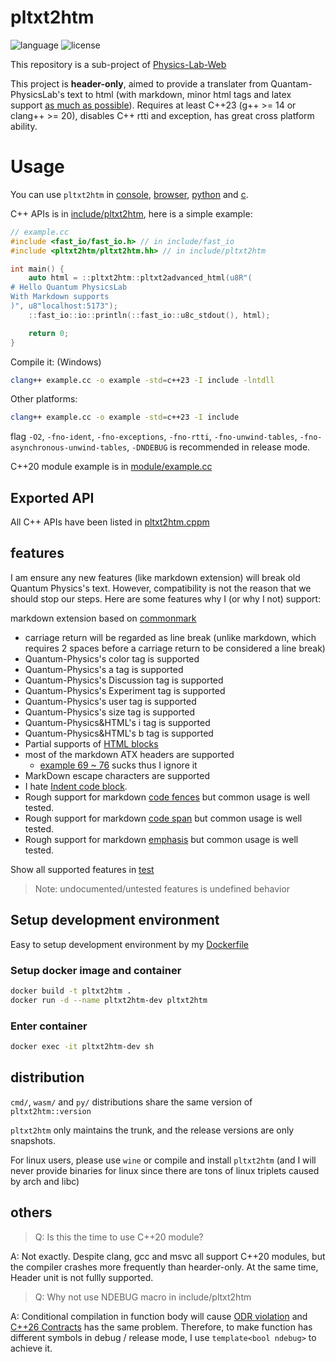 # pltxt2htm

![language](https://img.shields.io/badge/language-C++23-blue.svg)
![license](https://img.shields.io/badge/License-GPL-green.svg)

This repository is a sub-project of [Physics-Lab-Web](https://github.com/NetLogo-Mobile/Physics-Lab-Web)

This project is **header-only**, aimed to provide a translater from Quantam-PhysicsLab's text to html (with markdown, minor html tags and latex support [as much as possible](#features)). Requires at least C++23 (g++ >= 14 or clang++ >= 20), disables C++ rtti and exception, has great cross platform ability.

# Usage
You can use `pltxt2htm` in [console](cmd/README.md), [browser](wasm/README.md), [python](py/README.md) and [c](c/README.md).

C++ APIs is in [include/pltxt2htm](include/pltxt2htm/), here is a simple example:
```cpp
// example.cc
#include <fast_io/fast_io.h> // in include/fast_io
#include <pltxt2htm/pltxt2htm.hh> // in include/pltxt2htm

int main() {
    auto html = ::pltxt2htm::pltxt2advanced_html(u8R"(
# Hello Quantum PhysicsLab
With Markdown supports
)", u8"localhost:5173");
    ::fast_io::io::println(::fast_io::u8c_stdout(), html);

    return 0;
}
```

Compile it: (Windows)
```sh
clang++ example.cc -o example -std=c++23 -I include -lntdll
```

Other platforms:
```sh
clang++ example.cc -o example -std=c++23 -I include
```

flag `-O2`, `-fno-ident`, `-fno-exceptions`, `-fno-rtti`, `-fno-unwind-tables`, `-fno-asynchronous-unwind-tables`, `-DNDEBUG` is recommended in release mode.

C++20 module example is in [module/example.cc](./cxxmodule/example.cc)

## Exported API
All C++ APIs have been listed in [pltxt2htm.cppm](./cxxmodule/pltxt2htm/pltxt2htm.cppm)

## features
I am ensure any new features (like markdown extension) will break old Quantum Physics's text. However, compatibility is not the reason that we should stop our steps. Here are some features why I (or why I not) support:

markdown extension based on [commonmark](https://spec.commonmark.org/0.31.2/)

* carriage return will be regarded as line break (unlike markdown, which requires 2 spaces before a carriage return to be considered a line break)
* Quantum-Physics's color tag is supported
* Quantum-Physics's a tag is supported
* Quantum-Physics's Discussion tag is supported
* Quantum-Physics's Experiment tag is supported
* Quantum-Physics's user tag is supported
* Quantum-Physics's size tag is supported
* Quantum-Physics&HTML's i tag is supported
* Quantum-Physics&HTML's b tag is supported
* Partial supports of [HTML blocks](https://spec.commonmark.org/0.31.2/#html-blocks)
* most of the markdown ATX headers are supported
  - [example 69 ~ 76](https://spec.commonmark.org/0.31.2/#example-69) sucks thus I ignore it
* MarkDown escape characters are supported
* I hate [Indent code block](https://spec.commonmark.org/0.31.2/#indented-code-blocks).
* Rough support for markdown [code fences](https://spec.commonmark.org/0.31.2/#code-fence) but common usage is well tested.
* Rough support for markdown [code span](https://spec.commonmark.org/0.31.2/#code-spans) but common usage is well tested.
* Rough support for markdown [emphasis](https://spec.commonmark.org/0.31.2/#emphasis-and-strong-emphasis) but common usage is well tested.

Show all supported features in [test](./test/)

> Note: undocumented/untested features is undefined behavior

## Setup development environment
Easy to setup development environment by my [Dockerfile](./Dockerfile)

### Setup docker image and container
```sh
docker build -t pltxt2htm .
docker run -d --name pltxt2htm-dev pltxt2htm
```

### Enter container
```sh
docker exec -it pltxt2htm-dev sh
```

## distribution
`cmd/`, `wasm/` and `py/` distributions share the same version of `pltxt2htm::version`

`pltxt2htm` only maintains the trunk, and the release versions are only snapshots.

For linux users, please use `wine` or compile and install `pltxt2htm` (and I will never provide binaries for linux since there are tons of linux triplets caused by arch and libc)

## others

> Q: Is this the time to use C++20 module?

A: Not exactly. Despite clang, gcc and msvc all support C++20 modules, but the compiler crashes more frequently than hearder-only. At the same time, Header unit is not fullly supported.

> Q: Why not use NDEBUG macro in include/pltxt2htm

A: Conditional compilation in function body will cause [ODR violation](https://en.cppreference.com/w/cpp/language/definition) and [C++26 Contracts](https://en.cppreference.com/w/cpp/language/contracts) has the same problem. Therefore, to make function has different symbols in debug / release mode, I use `template<bool ndebug>` to achieve it.
